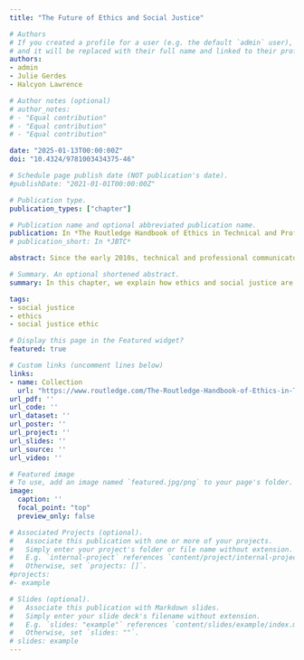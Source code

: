 ```yaml
---
title: "The Future of Ethics and Social Justice"

# Authors
# If you created a profile for a user (e.g. the default `admin` user), write the username (folder name) here 
# and it will be replaced with their full name and linked to their profile.
authors:
- admin
- Julie Gerdes
- Halcyon Lawrence

# Author notes (optional)
# author_notes:
# - "Equal contribution"
# - "Equal contribution"
# - "Equal contribution"

date: "2025-01-13T00:00:00Z"
doi: "10.4324/9781003434375-46"

# Schedule page publish date (NOT publication's date).
#publishDate: "2021-01-01T00:00:00Z"

# Publication type.
publication_types: ["chapter"]

# Publication name and optional abbreviated publication name.
publication: In *The Routledge Handbook of Ethics in Technical and Professional Communication (pp. 420-430)*
# publication_short: In *JBTC*

abstract: Since the early 2010s, technical and professional communicators (TPC) scholars have outwardly advocated for a focus on equity, justice, and inclusion in its research methodologies, topics, and guiding principles. These goals may sound inherently ethical, and ethics and social justice overlap in numerous ways. However, such overlaps often lead technical communicators to unintentionally conflate them and inappropriately apply them. The future of ethics and social justice in TPC depends on recognizing such differences, so TPC can critically evaluate whether or not their ethic is socially just. In this chapter, we plot these overlaps and differences and explain how ethics and social justice are two fundamental pillars of TPC’s future of advocacy work for equitable changes to complex social issues. We use three mini-cases from our work to demonstrate these overlaps and differences.

# Summary. An optional shortened abstract.
summary: In this chapter, we explain how ethics and social justice are two fundamental pillars of TPC’s future of advocacy work for equitable changes to complex social issues.

tags:
- social justice
- ethics
- social justice ethic

# Display this page in the Featured widget?
featured: true

# Custom links (uncomment lines below)
links:
- name: Collection
  url: "https://www.routledge.com/The-Routledge-Handbook-of-Ethics-in-Technical-and-Professional-Communication/Ross/p/book/9781032561967"
url_pdf: ''
url_code: ''
url_dataset: ''
url_poster: ''
url_project: ''
url_slides: ''
url_source: ''
url_video: ''

# Featured image
# To use, add an image named `featured.jpg/png` to your page's folder. 
image:
  caption: ''
  focal_point: "top"
  preview_only: false

# Associated Projects (optional).
#   Associate this publication with one or more of your projects.
#   Simply enter your project's folder or file name without extension.
#   E.g. `internal-project` references `content/project/internal-project/index.md`.
#   Otherwise, set `projects: []`.
#projects:
#- example

# Slides (optional).
#   Associate this publication with Markdown slides.
#   Simply enter your slide deck's filename without extension.
#   E.g. `slides: "example"` references `content/slides/example/index.md`.
#   Otherwise, set `slides: ""`.
# slides: example
---
```


